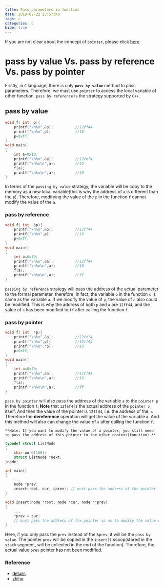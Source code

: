 ```yaml
---
title: Pass parameters in function
date: 2019-02-22 23:57:46
tags: c
categories: C
hide: true
---
```


If you are not clear about the concept of `pointer`, please click [here](https://www.hellscript.cc/2019/02/22/subposts_c/The-nature-of-pointer/):

# pass by value Vs. pass by reference Vs. pass by pointer
Firstly, in `C` language, there is only **`pass by value`** method to pass parameters. Therefore, we must use `pointer` to access the local variable of other function. `pass by reference` is the strategy supported by `C++`.

## pass by value
```c
void f( int  p){
	printf("\n%x",&p);			//12ff44
	printf("\n%x",p);			//10
	p=0xff;
}
void main()
{
	int a=0x10;
	printf("\n%x",&a);			//12fef4
	printf("\n%x\n",a);			//10
	f(a);
	printf("\n%x\n",a);			//10
}
```
In terms of the `passing by value` strategy, the variable will be copy to the memory as a new local variable(this is why the address of `a` is different than the `p`). Therefore, modifying the value of the `p` in the function `f` cannot modify the value of the `a`.

### pass by reference
```c
void f( int  &p){
	printf("\n%x",&p);			//12ff44
	printf("\n%x",p);			//10
	p=0xff;
}
void main()
{
	int a=0x10;
	printf("\n%x",&a);			//12ff44
	printf("\n%x\n",a);			//10
	f(a);
	printf("\n%x\n",a);			//ff
}
```
`passing by reference` strategy will pass the address of the actual parameter to the formal parameter, therefore, in fact, the variable `p` in the function `c` is same as the variable `a`. If we modify the value of `p`, the value of `a` also could be modified. This is why the address of both `p` and `a` are `12ff44`, and the value of `a` has been modified to `ff` after calling the function `f`.

### pass by pointer
```c
void f( int  *p){
	printf("\n%x",&p);			//12fef4
	printf("\n%x",p);			//12ff44
	printf("\n%x",*p);			//10
	p=0xff;
}
void main()
{
	int a=0x10;
	printf("\n%x",&a);			//12ff44
	printf("\n%x\n",a);			//10
	f(a);
	printf("\n%x\n",a);			//ff
}
```
`pass by pointer` will also pass the address of the variable `a` to the `pointer p` in the function `f`. **Note** that `12fef4` is the actual address of the `pointer p` itself. And then the value of the pointer is `12ff44`, i.e. the address of the `a`. Therefore the **dereference** operation will get the value of the variable `a`. And this method will also can change the value of `a` after calling the function `f`.

`**Note: If you want to modify the value of a pointer, you still need to pass the address of this pointer to the other context(function).**`
  
```c
typedef struct ListNode
{
    char word[100];
    struct ListNode *next;
}node;

int main()
{
	...
	node *prev;
    insert(root, cur, &prev); // must pass the address of the pointer
}

void insert(node *root, node *cur, node **prev)
{
	...
	*prev = cur;
	// must pass the address of the pointer so as to modify the value of the original pointer
}
```
  
Here, if you only pass the `prev` instead of the `&prev`, it will be the `pass by value`. The pointer `prev` will be copied in the `insert()` scoop(stored in the `stack` segment, will be collected in the end of the function). Therefore, the actual value `prev` pointer has not been modified.
### Reference
- [details](https://blog.csdn.net/whzhaochao/article/details/12891329)
- [zhihu](https://www.zhihu.com/question/51582974)